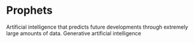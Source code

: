 # Prophets
Artificial intelligence that predicts future developments through extremely large amounts of data.
Generative artificial intelligence
